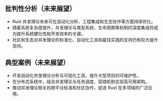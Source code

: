 ## 批判性分析（未来展望）
- Rust 并发理论未来可在自动化分析、工程集成和生态协作等方面持续优化。
- 随着系统复杂度提升，并发理论与类型系统、生命周期等机制的深度集成将成为提升系统健壮性和开发效率的关键。
- 社区和生态对并发理论的标准化、自动化工具和最佳实践的支持仍有较大提升空间。

## 典型案例（未来展望）
- 开发自动化并发理论分析与可视化工具，提升大型项目的可维护性。
- 在分布式系统中，结合并发理论与任务调度、容错机制实现高可用架构。
- 推动并发理论相关的跨平台标准和社区协作，促进 Rust 在多领域的广泛应用。 